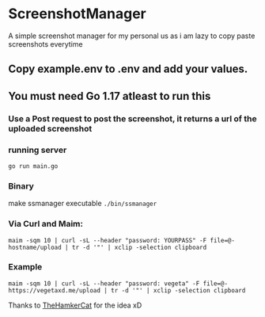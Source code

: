 # ScreenshotManager
A simple screenshot manager for my personal us as i am lazy to copy paste screenshots everytime

## Copy example.env to .env and add your values.

## You must need Go 1.17 atleast to run this

### Use a Post request to post the screenshot, it returns a url of the uploaded screenshot

### running server
``` go run main.go ```
### Binary
make ssmanager executable
``` ./bin/ssmanager ```
### Via Curl and Maim:
```maim -sqm 10 | curl -sL --header "password: YOURPASS" -F file=@- hostname/upload | tr -d '"' | xclip -selection clipboard  ```

### Example
``` maim -sqm 10 | curl -sL --header "password: vegeta" -F file=@- https://vegetaxd.me/upload | tr -d '"' | xclip -selection clipboard ```

Thanks to [TheHamkerCat](https://github.com/thehamkercat) for the idea xD
